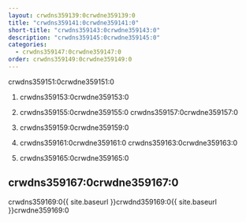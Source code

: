 ```yaml
---
layout: crwdns359139:0crwdne359139:0
title: "crwdns359141:0crwdne359141:0"
short-title: "crwdns359143:0crwdne359143:0"
description: "crwdns359145:0crwdne359145:0"
categories:
  - crwdns359147:0crwdne359147:0
order: crwdns359149:0crwdne359149:0
---
```


crwdns359151:0crwdne359151:0

1. crwdns359153:0crwdne359153:0

2. crwdns359155:0crwdne359155:0 crwdns359157:0crwdne359157:0

3. crwdns359159:0crwdne359159:0

4. crwdns359161:0crwdne359161:0 crwdns359163:0crwdne359163:0

5. crwdns359165:0crwdne359165:0

## crwdns359167:0crwdne359167:0

crwdns359169:0{{ site.baseurl }}crwdnd359169:0{{ site.baseurl }}crwdne359169:0  
